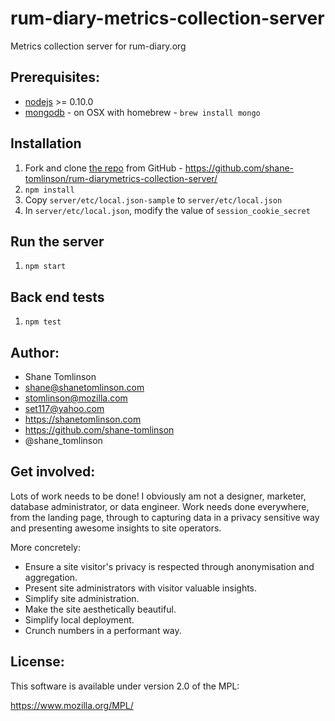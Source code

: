 # rum-diary-metrics-collection-server

Metrics collection server for rum-diary.org

## Prerequisites:

* [nodejs](http://nodejs.org/) &gt;= 0.10.0
* [mongodb](http://www.mongodb.org/) - on OSX with homebrew - `brew install mongo`

## Installation

1. Fork and clone [the repo](https://github.com/shane-tomlinson/rum-diary-metrics-collection-server) from GitHub - https://github.com/shane-tomlinson/rum-diarymetrics-collection-server/
2. `npm install`
3. Copy `server/etc/local.json-sample` to `server/etc/local.json`
4. In `server/etc/local.json`, modify the value of `session_cookie_secret`

## Run the server

1. `npm start`

## Back end tests

1. `npm test`

## Author:
* Shane Tomlinson
* shane@shanetomlinson.com
* stomlinson@mozilla.com
* set117@yahoo.com
* https://shanetomlinson.com
* https://github.com/shane-tomlinson
* @shane_tomlinson

## Get involved:

Lots of work needs to be done! I obviously am not a designer, marketer, database administrator, or data engineer. Work needs done everywhere, from the landing page, through to capturing data in a privacy sensitive way and presenting awesome insights to site operators.

More concretely:

* Ensure a site visitor's privacy is respected through anonymisation and aggregation.
* Present site administrators with visitor valuable insights.
* Simplify site administration.
* Make the site aesthetically beautiful.
* Simplify local deployment.
* Crunch numbers in a performant way.

## License:
This software is available under version 2.0 of the MPL:

  https://www.mozilla.org/MPL/

